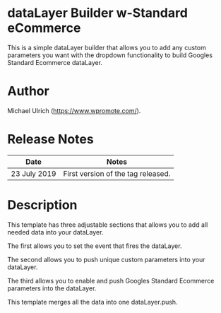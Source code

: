 # dataLayer Builder w-Standard eCommerce

This is a simple dataLayer builder that allows you to add any custom parameters you want with the dropdown functionality to build Googles Standard Ecommerce dataLayer.

# Author

Michael Ulrich (https://www.wpromote.com/).

# Release Notes
	
| Date  | Notes |
|-------|-------|
| 23 July 2019  | First version of the tag released. |
	
# Description
This template has three adjustable sections that allows you to add all needed data into your dataLayer. 

The first allows you to set the event that fires the dataLayer. 

The second allows you to push unique custom parameters into your dataLayer. 

The third allows you to	enable and push Googles Standard Ecommerce parameters into the dataLayer. 

This template merges all the data into one dataLayer.push. 